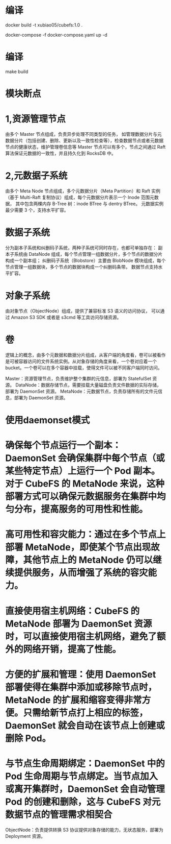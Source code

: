 # 编译
docker build -t xubiao05/cubefs:1.0 .

docker-compose -f docker-compose.yaml up -d 

# 编译
make build

# 模块断点
# 1,资源管理节点
由多个 Master 节点组成，负责异步处理不同类型的任务，
如管理数据分片与元数据分片（包括创建、删除、更新以及一致性检查等），检查数据节点或者元数据节点的健康状态，维护管理卷信息等
Master 节点可以有多个，节点之间通过 Raft 算法保证元数据的一致性，并且持久化到 RocksDB 中。

# 2,元数据子系统
由多个 Meta Node 节点组成，多个元数据分片（Meta Partition）和 Raft 实例
（基于 Multi-Raft 复制协议）组成，每个元数据分片表示一个 Inode 范围元数据，
其中包含两棵内存 B-Tree 树：inode BTree 与 dentry BTree。
元数据实例最少需要 3 个，支持水平扩容。

# 数据子系统
分为副本子系统和纠删码子系统，两种子系统可同时存在，也都可单独存在：
副本子系统由 DataNode 组成，每个节点管理一组数据分片，多个节点的数据分片构成一个副本组；
纠删码子系统（Blobstore）主要由 BlobNode 模块组成，每个节点管理一组数据块，多个节点的数据块构成一个纠删码条带。
数据节点支持水平扩容。

# 对象子系统
由对象节点（ObjectNode）组成，提供了兼容标准 S3 语义的访问协议，
可以通过 Amazon S3 SDK 或者是 s3cmd 等工具访问存储资源。

# 卷
逻辑上的概念，由多个元数据和数据分片组成，从客户端的角度看，卷可以被看作是可被容器访问的文件系统实例。从对象存储的角度来看，一个卷对应着一个 bucket。一个卷可以在多个容器中挂载，使得文件可以被不同客户端同时访问。

Master：资源管理节点，负责维护整个集群的元信息，部署为 StatefulSet 资源。
DataNode：数据存储节点，需要挂载大量磁盘负责文件数据的实际存储，部署为 DaemonSet 资源。
MetaNode：元数据节点，负责存储所有的文件元信息，部署为 DaemonSet 资源。
# 使用daemonset模式
# 确保每个节点运行一个副本：DaemonSet 会确保集群中每个节点（或某些特定节点）上运行一个 Pod 副本。对于 CubeFS 的 MetaNode 来说，这种部署方式可以确保元数据服务在集群中均匀分布，提高服务的可用性和性能。
# 高可用性和容灾能力：通过在多个节点上部署 MetaNode，即使某个节点出现故障，其他节点上的 MetaNode 仍可以继续提供服务，从而增强了系统的容灾能力。
# 直接使用宿主机网络：CubeFS 的 MetaNode 部署为 DaemonSet 资源时，可以直接使用宿主机网络，避免了额外的网络开销，提高了性能。
# 方便的扩展和管理：使用 DaemonSet 部署使得在集群中添加或移除节点时，MetaNode 的扩展和缩容变得非常方便。只需给新节点打上相应的标签，DaemonSet 就会自动在该节点上创建或删除 Pod。
# 与节点生命周期绑定：DaemonSet 中的 Pod 生命周期与节点绑定。当节点加入或离开集群时，DaemonSet 会自动管理 Pod 的创建和删除，这与 CubeFS 对元数据节点的管理需求相契合
ObjectNode：负责提供转换 S3 协议提供对象存储的能力，无状态服务，部署为 Deployment 资源。
